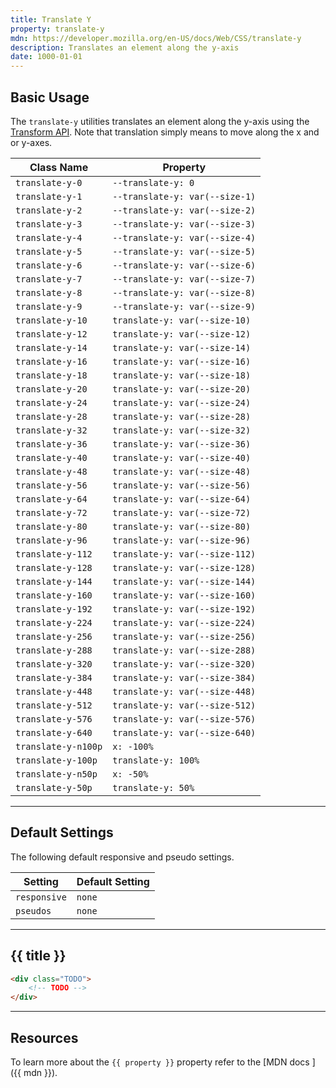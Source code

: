 ```yaml
---
title: Translate Y
property: translate-y
mdn: https://developer.mozilla.org/en-US/docs/Web/CSS/translate-y
description: Translates an element along the y-axis
date: 1000-01-01
---
```


## Basic Usage

The `translate-y` utilities translates an element along the y-axis using the [Transform API](TODO). Note that translation simply means to move along the x and or y-axes.

| Class Name          | Property                       |
| ------------------- | ------------------------------ |
| `translate-y-0`     | `--translate-y: 0`             |
| `translate-y-1`     | `--translate-y: var(--size-1)` |
| `translate-y-2`     | `--translate-y: var(--size-2)` |
| `translate-y-3`     | `--translate-y: var(--size-3)` |
| `translate-y-4`     | `--translate-y: var(--size-4)` |
| `translate-y-5`     | `--translate-y: var(--size-5)` |
| `translate-y-6`     | `--translate-y: var(--size-6)` |
| `translate-y-7`     | `--translate-y: var(--size-7)` |
| `translate-y-8`     | `--translate-y: var(--size-8)` |
| `translate-y-9`     | `--translate-y: var(--size-9)` |
| `translate-y-10`    | `translate-y: var(--size-10)`  |
| `translate-y-12`    | `translate-y: var(--size-12)`  |
| `translate-y-14`    | `translate-y: var(--size-14)`  |
| `translate-y-16`    | `translate-y: var(--size-16)`  |
| `translate-y-18`    | `translate-y: var(--size-18)`  |
| `translate-y-20`    | `translate-y: var(--size-20)`  |
| `translate-y-24`    | `translate-y: var(--size-24)`  |
| `translate-y-28`    | `translate-y: var(--size-28)`  |
| `translate-y-32`    | `translate-y: var(--size-32)`  |
| `translate-y-36`    | `translate-y: var(--size-36)`  |
| `translate-y-40`    | `translate-y: var(--size-40)`  |
| `translate-y-48`    | `translate-y: var(--size-48)`  |
| `translate-y-56`    | `translate-y: var(--size-56)`  |
| `translate-y-64`    | `translate-y: var(--size-64)`  |
| `translate-y-72`    | `translate-y: var(--size-72)`  |
| `translate-y-80`    | `translate-y: var(--size-80)`  |
| `translate-y-96`    | `translate-y: var(--size-96)`  |
| `translate-y-112`   | `translate-y: var(--size-112)` |
| `translate-y-128`   | `translate-y: var(--size-128)` |
| `translate-y-144`   | `translate-y: var(--size-144)` |
| `translate-y-160`   | `translate-y: var(--size-160)` |
| `translate-y-192`   | `translate-y: var(--size-192)` |
| `translate-y-224`   | `translate-y: var(--size-224)` |
| `translate-y-256`   | `translate-y: var(--size-256)` |
| `translate-y-288`   | `translate-y: var(--size-288)` |
| `translate-y-320`   | `translate-y: var(--size-320)` |
| `translate-y-384`   | `translate-y: var(--size-384)` |
| `translate-y-448`   | `translate-y: var(--size-448)` |
| `translate-y-512`   | `translate-y: var(--size-512)` |
| `translate-y-576`   | `translate-y: var(--size-576)` |
| `translate-y-640`   | `translate-y: var(--size-640)` |
| `translate-y-n100p` | `x: -100%`                     |
| `translate-y-100p`  | `translate-y: 100%`            |
| `translate-y-n50p`  | `x: -50%`                      |
| `translate-y-50p`   | `translate-y: 50%`             |

---

## Default Settings

The following default responsive and pseudo settings.

| Setting      | Default Setting |
| ------------ | --------------- |
| `responsive` | `none`          |
| `pseudos`    | `none`          |

---

## {{ title }}

<div class="bg-silver-200 p-20 h-256 radius-md flex flex-wrap align-content-center">
  <!-- ... -->
</div>

```html
<div class="TODO">
	<!-- TODO -->
</div>
```

---

## Resources

To learn more about the `{{ property }}` property refer to the [MDN docs <i class="far fa-external-link ml-6"></i>]({{ mdn }}).
